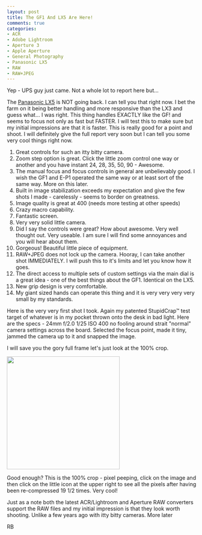 ```yaml
---
layout: post
title: The GF1 And LX5 Are Here!
comments: true
categories:
- ACR
- Adobe Lightroom
- Aperture 3
- Apple Aperture
- General Photography
- Panasonic LX5
- RAW
- RAW+JPEG
---
```

Yep - UPS guy just came. Not a whole lot to report here but...

The <a href="http://www.amazon.com/gp/redirect.html?ie=UTF8&amp;location=http%3A%2F%2Fwww.amazon.com%2Fgp%2Foffer-listing%2FB003WJR69E%3Fie%3DUTF8%26ref_%3Ddp_olp_new%26qid%3D1284481941%26sr%3D8-1%26condition%3Dnew&amp;tag=rbde-20&amp;linkCode=ur2&amp;camp=1789&amp;creative=390957">Panasonic LX5</a> is NOT going back. I can tell you that right now. I bet the farm on it being better handling and more responsive than the LX3 and guess what... I was right. This thing handles EXACTLY like the GF! and seems to focus not only as fast but FASTER. I will test this to make sure but my initial impressions are that it is faster. This is really good for a point and shoot. I will definitely give the full report very soon but I can tell you some very cool things right now.
<ol>
	<li>Great controls for such an itty bitty camera.</li>
	<li>Zoom step option is great. Click the little zoom control one way or another and you have instant 24, 28, 35, 50, 90 - Awesome.</li>
	<li>The manual focus and focus controls in general are unbelievably good. I wish the GF1 and E-P1 operated the same way or at least sort of the same way. More on this later.</li>
	<li>Built in image stabilization exceeds my expectation and give the few shots I made - carelessly - seems to border on greatness.</li>
	<li>Image quality is great at 400 (needs more testing at other speeds)</li>
	<li>Crazy macro capability.</li>
	<li>Fantastic screen.</li>
	<li>Very very solid little camera.</li>
	<li>Did I say the controls were great? How about awesome. Very well thought out. Very useable. I am sure I will find some annoyances and you will hear about them.</li>
	<li>Gorgeous! Beautiful little piece of equipment.</li>
	<li>RAW+JPEG does not lock up the camera. Hooray, I can take another shot IMMEDIATELY. I will push this to it's limits and let you know how it goes.</li>
	<li>The direct access to multiple sets of custom settings via the main dial is a great idea - one of the best things about the GF1. Identical on the LX5.</li>
	<li>New grip design is very comfortable.</li>
	<li>My giant sized hands can operate this thing and it is very very very very small by my standards.</li>
</ol>
Here is the very very first shot I took. Again my patented StupidCrap™ test target of whatever is in my pocket thrown onto the desk in bad light. Here are the specs - 24mm f/2.0 1/25 ISO 400 no fooling around strait "normal" camera settings across the board. Selected the focus point, made it tiny, jammed the camera up to it and snapped the image.

I will save you the gory full frame let's just look at the 100% crop.

<a rel="prettyPhoto" href="http://photo.rwboyer.com/wp-content/uploads/2010/09/P1000003-big.jpg"><img class="alignnone size-medium wp-image-2414" title="P1000003-big" src="http://photo.rwboyer.com/wp-content/uploads/2010/09/P1000003-big-300x300.jpg" alt="" width="300" height="300" /></a>

Good enough? This is the 100% crop - pixel peeping, click on the image and then click on the little icon at the upper right to see all the pixels after having been re-compressed 19 1/2 times. Very cool!

Just as a note both the latest ACR/Lightroom and Aperture RAW converters support the RAW files and my initial impression is that they look worth shooting. Unlike a few years ago with itty bitty cameras. More later

RB